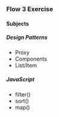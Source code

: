 ### Flow 3 Exercise

#### Subjects

##### Design Patterns

- Proxy
- Components
- List/Item

##### JavaScript

- filter()
- sort()
- map()
